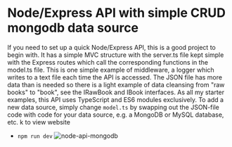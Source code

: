 # Node/Express API with simple CRUD mongodb data source

If you need to set up a quick Node/Express API, this is a good project to begin with. It has a simple MVC structure with the server.ts file kept simple with the Express routes which call the corresponding functions in the model.ts file. This is one simple example of middleware, a logger which writes to a text file each time the API is accessed. The JSON file has more data than is needed so there is a light example of data cleansing from "raw books" to "book", see the IRawBook and IBook interfaces. As all my starter examples, this API uses TypeScript and ES6 modules exclusively. To add a new data source, simply change `model.ts` by swapping out the JSON-file code with code for your data source, e.g. a MongoDB or MySQL database, etc.
k to view website

- `npm run dev`
![node-api-mongodb](https://user-images.githubusercontent.com/97021586/219956761-6bdb8b2a-f717-4572-a825-6c9fc467a546.gif)
